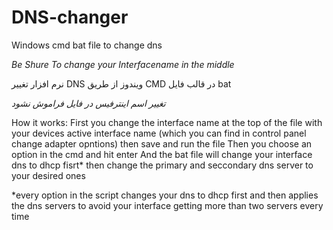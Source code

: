 # DNS-changer

Windows cmd bat file to change dns

*Be Shure To change your Interfacename in the middle*

نرم افزار تغییر DNS ویندوز از طریق CMD در قالب فایل bat

*تغییر اسم اینترفیس در فایل فراموش نشود*

How it works:
First you change the interface name at the top of the file with your devices active interface name (which you can find in control panel change adapter opntions) then save and run the file
Then you choose an option in the cmd and hit enter And the bat file will change your interface dns to dhcp fisrt* then change the primary and seccondary dns server to your desired ones

*every option in the script changes your dns to dhcp first and then applies the dns servers to avoid your interface getting more than two servers every time
